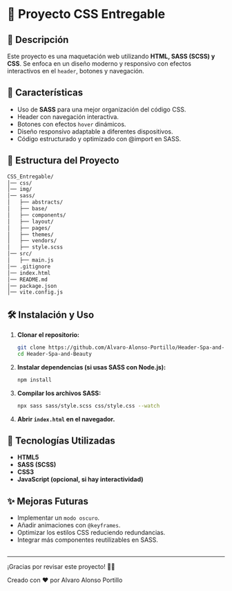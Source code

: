 # 📌 Proyecto CSS Entregable

## 📖 Descripción

Este proyecto es una maquetación web utilizando **HTML, SASS (SCSS) y CSS**. Se enfoca en un diseño moderno y responsivo con efectos interactivos en el `header`, botones y navegación.

## 🚀 Características

- Uso de **SASS** para una mejor organización del código CSS.
- Header con navegación interactiva.
- Botones con efectos `hover` dinámicos.
- Diseño responsivo adaptable a diferentes dispositivos.
- Código estructurado y optimizado con @import en SASS.

## 📂 Estructura del Proyecto

```bash
CSS_Entregable/
│── css/                 
│── img/                
│── sass/                
│   ├── abstracts/       
│   ├── base/            
│   ├── components/      
│   ├── layout/          
│   ├── pages/          
│   ├── themes/          
│   ├── vendors/         
│   ├── style.scss       
│── src/                
│   ├── main.js          
│── .gitignore           
│── index.html           
│── README.md            
│── package.json         
│── vite.config.js       
```

## 🛠️ Instalación y Uso

1. **Clonar el repositorio:**
   ```sh
   git clone https://github.com/Alvaro-Alonso-Portillo/Header-Spa-and-Beauty.git
   cd Header-Spa-and-Beauty
   ```
2. **Instalar dependencias (si usas SASS con Node.js):**
   ```sh
   npm install
   ```
3. **Compilar los archivos SASS:**
   ```sh
   npx sass sass/style.scss css/style.css --watch
   ```
4. **Abrir ************`index.html`************ en el navegador.**

## 📌 Tecnologías Utilizadas

- **HTML5**
- **SASS (SCSS)**
- **CSS3**
- **JavaScript (opcional, si hay interactividad)**

## ✨ Mejoras Futuras

- Implementar un `modo oscuro`.
- Añadir animaciones con `@keyframes`.
- Optimizar los estilos CSS reduciendo redundancias.
- Integrar más componentes reutilizables en SASS.

##

---

¡Gracias por revisar este proyecto! 🎨🔥

Creado con ❤️ por Alvaro Alonso Portillo